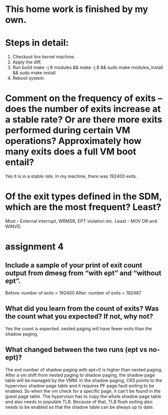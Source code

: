 # This home work is finished by my own.

# Steps in detail:
1. Checkout linx kernel machine.
2. Apply the diff.
3. Run build make -j 8 modules && make -j 8 && sudo make modules_install && sudo make install
4. Reboot system.

# Comment on the frequency of exits – does the number of exits increase at a stable rate? Or are there more exits performed during certain VM operations? Approximately how many exits does a full VM boot entail?
Yes it is in a stable rate.
In my machine, there was 192400 exits.

# Of the exit types defined in the SDM, which are the most frequent? Least?
Most - External interrupt, WRMSR, EPT violation etc.
Least - MOV DR and WINVD.

# assignment 4
## Include a sample of your print of exit count output from dmesg from “with ept” and “without ept”.
Before: 
number of exits = 192400
After: 
number of exits = 192487

## What did you learn from the count of exits? Was the count what you expected? If not, why not?
Yes the count is expected.
nested paging will have fewer exits than the shadow paging.

## What changed between the two runs (ept vs no-ept)?
The exit number of shadow paging with ept=0 is higher than nexted paging.
After a vm shift from nested paging to shadow paging, the shadow page table will be managed by the VMM. In the shadow paging, CR3 points to the hypervisor shadow page table and it requires PF page fault exiting to be enabled. So when the vm check for a specific page, it can't be found in the guest page table. The hypervisor has to copy the whole shadow page table and also needs to populate TLB. Because of that, TLB flush exiting also needs to be enabled so that the shadow table can be always up to date.
